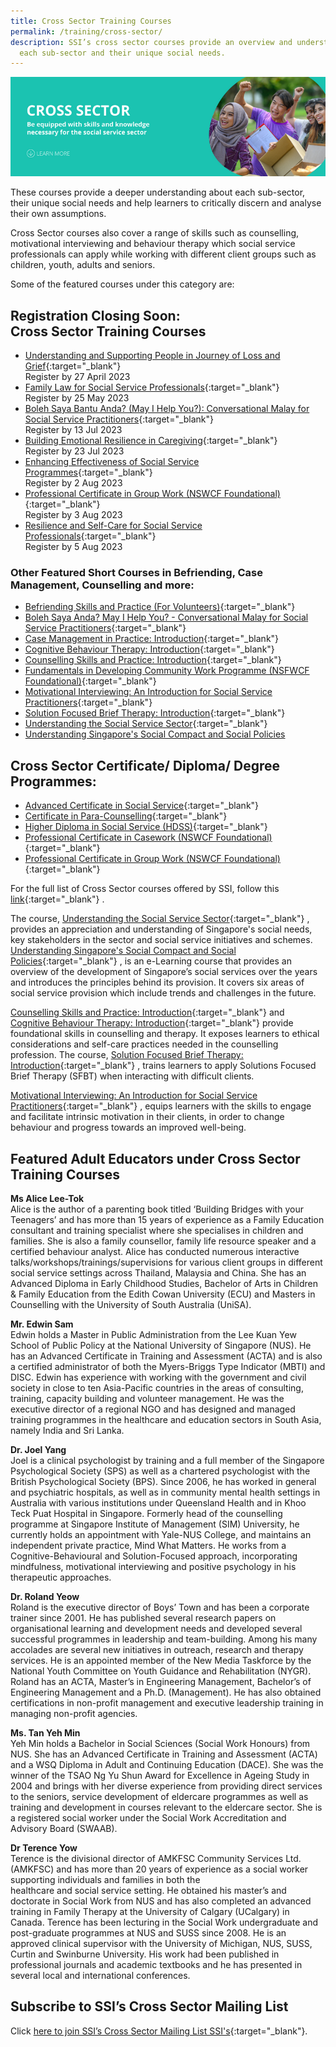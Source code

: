 ```yaml
---
title: Cross Sector Training Courses
permalink: /training/cross-sector/
description: SSI’s cross sector courses provide an overview and understanding of
  each sub-sector and their unique social needs.
---
```

![Social Service Institute (SSI) Singapore - Counselling, Motivational Interviewing &amp; Behaviour Therapy Courses](/images/cross-sector-banner.png)

These courses provide a deeper understanding about each sub-sector, their unique social needs and help learners to critically discern and analyse their own assumptions.  
  
Cross Sector courses also cover a range of skills such as counselling, motivational interviewing and behaviour therapy which social service professionals can apply while working with different client groups such as children, youth, adults and seniors.  
  
Some of the featured courses under this category are:

## **Registration Closing Soon: <br> Cross Sector Training Courses**

- [Understanding and Supporting People in Journey of Loss and Grief](https://iltms.ssi.gov.sg/registration/#/Course?coursecode=SCRS5856){:target="_blank"}<br>Register by 27 April 2023
- [Family Law for Social Service Professionals](https://iltms.ssi.gov.sg/registration/#/Course?coursecode=NLAW5089){:target="_blank"}<br>Register by 25 May 2023
- [Boleh Saya Bantu Anda? (May I Help You?): Conversational Malay for Social Service Practitioners](https://iltms.ssi.gov.sg/registration/#/Course?coursecode=NLAW5089){:target="_blank"}<br>Register by 13 Jul 2023
- [Building Emotional Resilience in Caregiving](https://iltms.ssi.gov.sg/registration/#/Course?coursecode=SCRS5451){:target="_blank"}<br>Register by 23 Jul 2023
- [Enhancing Effectiveness of Social Service Programmes](https://iltms.ssi.gov.sg/registration/#/Course?coursecode=SCRS484){:target="_blank"}<br>Register by 2 Aug 2023
- [Professional Certificate in Group Work (NSWCF Foundational)](https://iltms.ssi.gov.sg/registration/#/Course?coursecode=SCRS28){:target="_blank"}<br>Register by 3 Aug 2023
- [Resilience and Self-Care for Social Service Professionals](https://iltms.ssi.gov.sg/registration/#/Course?coursecode=SCRS453){:target="_blank"}<br>Register by 5 Aug 2023

### **Other Featured Short Courses in Befriending, Case Management, Counselling and more:**

-   [Befriending Skills and Practice (For Volunteers)](https://iltms.ssi.gov.sg/registration/#/Course?coursecode=SVDM5311){:target="_blank"}   
-   [Boleh Saya Anda? May I Help You? - Conversational Malay for Social Service Practitioners](https://iltms.ssi.gov.sg/registration/#/Course?coursecode=SCRS5647){:target="_blank"}   
-   [Case Management in Practice: Introduction](https://iltms.ssi.gov.sg/registration/#/Course?coursecode=SCRS5228){:target="_blank"}   
-   [Cognitive Behaviour Therapy: Introduction](https://iltms.ssi.gov.sg/registration/#/Course?coursecode=SCYF5141){:target="_blank"}   
-   [Counselling Skills and Practice: Introduction](https://iltms.ssi.gov.sg/registration/#/Course?coursecode=SCRS5229){:target="_blank"}   
-   [Fundamentals in Developing Community Work Programme (NSFWCF Foundational)](https://iltms.ssi.gov.sg/registration/#/Course?coursecode=SCET159){:target="_blank"}   
-   [Motivational Interviewing: An Introduction for Social Service Practitioners](https://iltms.ssi.gov.sg/registration/#/Course?coursecode=SCYF5725){:target="_blank"}   
-   [Solution Focused Brief Therapy: Introduction](https://iltms.ssi.gov.sg/registration/#/Course?coursecode=SCRS5279){:target="_blank"}   
-   [Understanding the Social Service Sector](https://iltms.ssi.gov.sg/registration/#/Course?coursecode=SCET6-M){:target="_blank"} 
-  [Understanding Singapore's Social Compact and Social Policies](https://iltms.ssi.gov.sg/registration/#/Course?coursecode=SCRS400)

## **Cross Sector Certificate/ Diploma/ Degree Programmes:**

-   [Advanced Certificate in Social Service](/training/cet-programmes/advanced-certificate-in-social-service/){:target="_blank"}  
-   [Certificate in Para-Counselling](/training/cet-programmes/certificate-in-para-counselling/){:target="_blank"}     
-   [Higher Diploma in Social Service (HDSS)](/training/cet-programmes/higher-diploma-in-social-service/){:target="_blank"} 
-   [Professional Certificate in Casework (NSWCF Foundational)](/training/cet-programmes/professional-certificate-in-casework-(nswcf-foundational)/){:target="_blank"}   
-   [Professional Certificate in Group Work (NSWCF Foundational)](/training/cet-programmes/professional-certificate-in-group-work-(nswcf-foundational)/){:target="_blank"}   

For the full list of Cross Sector courses offered by SSI, follow this [link](https://iltms.ssi.gov.sg/registration#/Course){:target="_blank"}   .  
  
The course, [Understanding the Social Service Sector](https://iltms.ssi.gov.sg/registration/#/Course?coursecode=SCET6-M){:target="_blank"}   , provides an appreciation and understanding of Singapore's social needs, key stakeholders in the sector and social service initiatives and schemes. [Understanding Singapore's Social Compact and Social Policies](https://iltms.ssi.gov.sg/registration/#/Course?coursecode=SCRS400){:target="_blank"} , is an e-Learning course that provides an overview of the development of Singapore’s social services over the years and introduces the principles behind its provision. It covers six areas of social service provision which include trends and challenges in the future.  
  
[Counselling Skills and Practice: Introduction](https://iltms.ssi.gov.sg/registration/#/Course?coursecode=SCRS5229){:target="_blank"}    and [Cognitive Behaviour Therapy: Introduction](https://iltms.ssi.gov.sg/registration/#/Course?coursecode=SCYF5141){:target="_blank"}    provide foundational skills in counselling and therapy. It exposes learners to ethical considerations and self-care practices needed in the counselling profession. The course, [Solution Focused Brief Therapy: Introduction](https://iltms.ssi.gov.sg/registration/#/Course?coursecode=SCRS5279){:target="_blank"}   , trains learners to apply Solutions Focused Brief Therapy (SFBT) when interacting with difficult clients.

[Motivational Interviewing: An Introduction for Social Service Practitioners](https://iltms.ssi.gov.sg/registration/#/Course?coursecode=SCYF5725){:target="_blank"}   , equips learners with the skills to engage and facilitate intrinsic motivation in their clients, in order to change behaviour and progress towards an improved well-being.

## **Featured Adult Educators under Cross Sector Training Courses**

**Ms Alice Lee-Tok**  
Alice is the author of a parenting book titled ‘Building Bridges with your Teenagers’ and has more than 15 years of experience as a Family Education consultant and training specialist where she specialises in children and families. She is also a family counsellor, family life resource speaker and a certified behaviour analyst. Alice has conducted numerous interactive talks/workshops/trainings/supervisions for various client groups in different social service settings across Thailand, Malaysia and China. She has an Advanced Diploma in Early Childhood Studies, Bachelor of Arts in Children &amp; Family Education from the Edith Cowan University (ECU) and Masters in Counselling with the University of South Australia (UniSA).  
  
**Mr. Edwin Sam**  
Edwin holds a Master in Public Administration from the Lee Kuan Yew School of Public Policy at the National University of Singapore (NUS). He has an Advanced Certificate in Training and Assessment (ACTA) and is also a certified administrator of both the Myers-Briggs Type Indicator (MBTI) and DISC. Edwin has experience with working with the government and civil society in close to ten Asia-Pacific countries in the areas of consulting, training, capacity building and volunteer management. He was the executive director of a regional NGO and has designed and managed training programmes in the healthcare and education sectors in South Asia, namely India and Sri Lanka.  
  
**Dr. Joel Yang**  
Joel is a clinical psychologist by training and a full member of the Singapore Psychological Society (SPS) as well as a chartered psychologist with the British Psychological Society (BPS). Since 2006, he has worked in general and psychiatric hospitals, as well as in community mental health settings in Australia with various institutions under Queensland Health and in Khoo Teck Puat Hospital in Singapore. Formerly head of the counselling programme at Singapore Institute of Management (SIM) University, he currently holds an appointment with Yale-NUS College, and maintains an independent private practice, Mind What Matters. He works from a Cognitive-Behavioural and Solution-Focused approach, incorporating mindfulness, motivational interviewing and positive psychology in his therapeutic approaches.  
  
**Dr. Roland Yeow**  
Roland is the executive director of Boys’ Town and has been a corporate trainer since 2001. He has published several research papers on organisational learning and development needs and developed several successful programmes in leadership and team-building. Among his many accolades are several new initiatives in outreach, research and therapy services. He is an appointed member of the New Media Taskforce by the National Youth Committee on Youth Guidance and Rehabilitation (NYGR). Roland has an ACTA, Master’s in Engineering Management, Bachelor’s of Engineering Management and a Ph.D. (Management). He has also obtained certifications in non-profit management and executive leadership training in managing non-profit agencies.  
  
**Ms. Tan Yeh Min**  
Yeh Min holds a Bachelor in Social Sciences (Social Work Honours) from NUS. She has an Advanced Certificate in Training and Assessment (ACTA) and a WSQ Diploma in Adult and Continuing Education (DACE). She was the winner of the TSAO Ng Yu Shun Award for Excellence in Ageing Study in 2004 and brings with her diverse experience from providing direct services to the seniors, service development of eldercare programmes as well as training and development in courses relevant to the eldercare sector. She is a registered social worker under the Social Work Accreditation and Advisory Board (SWAAB).  
  
**Dr Terence Yow**  
Terence is the divisional director of AMKFSC Community Services Ltd. (AMKFSC) and has more than 20 years of experience as a social worker supporting individuals and families in both the  
healthcare and social service setting. He obtained his master’s and doctorate in Social Work from NUS and has also completed an advanced training in Family Therapy at the University of Calgary (UCalgary) in Canada. Terence has been lecturing in the Social Work undergraduate and post-graduate programmes at NUS and SUSS since 2008. He is an approved clinical supervisor with the University of Michigan, NUS, SUSS, Curtin and Swinburne University. His work had been published in professional journals and academic textbooks and he has presented in several local and international conferences.

## **Subscribe to SSI’s Cross Sector Mailing List**

Click [here to join SSI’s Cross Sector Mailing List SSI's](https://form.gov.sg/#!/62062a0f8cb95c001235e55d){:target="_blank"}.
